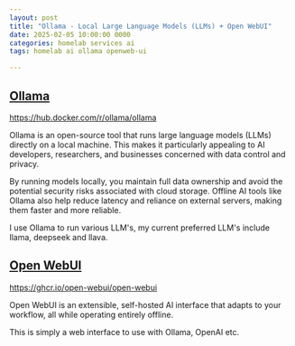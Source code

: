 ```yaml
---
layout: post
title: "Ollama - Local Large Language Models (LLMs) + Open WebUI"
date: 2025-02-05 10:00:00 0000
categories: homelab services ai
tags: homelab ai ollama openweb-ui

---
```


## [Ollama](https://ollama.com/)
https://hub.docker.com/r/ollama/ollama

Ollama is an open-source tool that runs large language models (LLMs) directly on a local machine. This makes it particularly appealing to AI developers, researchers, and businesses concerned with data control and privacy.

By running models locally, you maintain full data ownership and avoid the potential security risks associated with cloud storage. Offline AI tools like Ollama also help reduce latency and reliance on external servers, making them faster and more reliable.

I use Ollama to run various LLM's, my current preferred LLM's include llama, deepseek and llava.


## [Open WebUI](https://openwebui.com/)
https://ghcr.io/open-webui/open-webui

Open WebUI is an extensible, self-hosted AI interface that adapts to your workflow, all while operating entirely offline.

This is simply a web interface to use with Ollama, OpenAI etc.